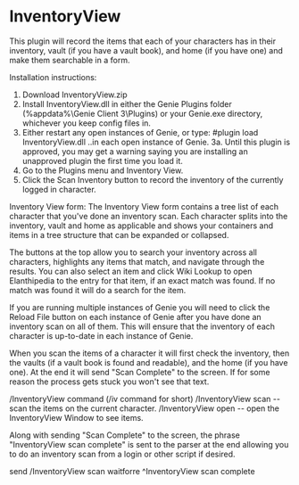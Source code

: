 # InventoryView

This plugin will record the items that each of your characters has in their inventory, vault (if you have a vault book), and home (if you have one) and make them searchable in a form.

Installation instructions:
1. Download InventoryView.zip
2. Install InventoryView.dll in either the Genie Plugins folder (%appdata%\Genie Client 3\Plugins) or your Genie.exe directory, whichever you keep config files in.
3. Either restart any open instances of Genie, or type:  #plugin load InventoryView.dll  ..in each open instance of Genie.
3a. Until this plugin is approved, you may get a warning saying you are installing an unapproved plugin the first time you load it.
4. Go to the Plugins menu and Inventory View.
5. Click the Scan Inventory button to record the inventory of the currently logged in character.

Inventory View form:
The Inventory View form contains a tree list of each character that you've done an inventory scan. Each character splits into the inventory, vault and home as applicable and shows your containers and items in a tree structure that can be expanded or collapsed.

The buttons at the top allow you to search your inventory across all characters, highlights any items that match, and navigate through the results.
You can also select an item and click Wiki Lookup to open Elanthipedia to the entry for that item, if an exact match was found. If no match was found it will do a search for the item.

If you are running multiple instances of Genie you will need to click the Reload File button on each instance of Genie after you have done an inventory scan on all of them. This will ensure that the inventory of each character is up-to-date in each instance of Genie.

When you scan the items of a character it will first check the inventory, then the vaults (if a vault book is found and readable), and the home (if you have one).
At the end it will send "Scan Complete" to the screen. If for some reason the process gets stuck you won't see that text.

/InventoryView command  (/iv command for short)
/InventoryView scan  -- scan the items on the current character.
/InventoryView open  -- open the InventoryView Window to see items.

Along with sending "Scan Complete" to the screen, the phrase "InventoryView scan complete" is sent to the parser at the end allowing you to do an inventory scan from a login or other script if desired.

send /InventoryView scan
waitforre ^InventoryView scan complete
